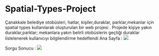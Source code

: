 # Spatial-Types-Project
Çanakkale belediye otobüsleri, hatlar, kişiler,duraklar, parklar,mekanlar için spatial types kullanılarak oluşturulan bir web projesi . Projede kişiye yakın duraklar,parklar; mekanlara yakın belirli otobüslerin geçtiği duraklar listelenerek kullanıcıyı bilgilendirme hedeflendi
Ana Sayfa :
<img src="http://i.hizliresim.com/VaJ7Or.png">




Sorgu Sonucu :
<img src="http://i.hizliresim.com/rMbD4N.png">
